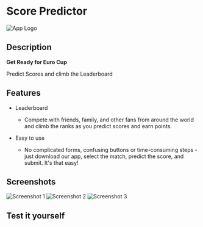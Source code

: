 # Score Predictor

![App Logo](./images/logo.png)

## Description
**Get Ready for Euro Cup**

Predict Scores and climb the Leaderboard

## Features

- Leaderboard 
  
  - Compete with friends, family, and other fans from around the world and climb the ranks as you predict scores and earn points.

- Easy to use
  
  - No complicated forms, confusing buttons or time-consuming steps - just download our app, select the match, predict the score, and submit. It's that easy!

## Screenshots

![Screenshot 1](./images/image1.png)
![Screenshot 2](./images/image2.png)
![Screenshot 3](./images/image3.png)

## Test it yourself

